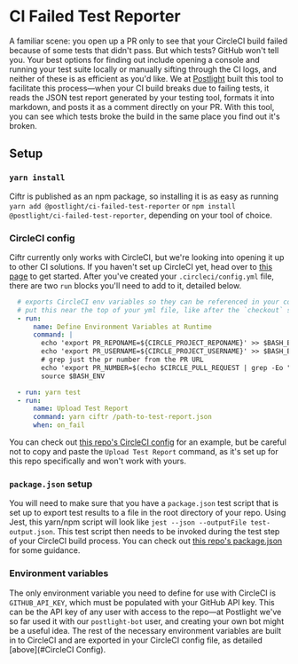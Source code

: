 # CI Failed Test Reporter

A familiar scene: you open up a PR only to see that your CircleCI build failed because of some tests that didn't pass. But which tests? GitHub won't tell you. Your best options for finding out include opening a console and running your test suite locally or manually sifting through the CI logs, and neither of these is as efficient as you'd like. We at [Postlight](https://www.postlight.com) built this tool to facilitate this process—when your CI build breaks due to failing tests, it reads the JSON test report generated by your testing tool, formats it into markdown, and posts it as a comment directly on your PR. With this tool, you can see which tests broke the build in the same place you find out it's broken.


## Setup

### `yarn install`

Ciftr is published as an npm package, so installing it is as easy as running `yarn add @postlight/ci-failed-test-reporter` or `npm install @postlight/ci-failed-test-reporter`, depending on your tool of choice.

### CircleCI config

Ciftr currently only works with CircleCI, but we're looking into opening it up to other CI solutions. If you haven't set up CircleCI yet, head over to [this page](https://circleci.com/docs/2.0/getting-started/#section=getting-started) to get started. After you've created your `.circleci/config.yml` file, there are two `run` blocks you'll need to add to it, detailed below.

```yml
  # exports CircleCI env variables so they can be referenced in your code
  # put this near the top of your yml file, like after the `checkout` step
  - run:
      name: Define Environment Variables at Runtime
      command: |
        echo 'export PR_REPONAME=${CIRCLE_PROJECT_REPONAME}' >> $BASH_ENV
        echo 'export PR_USERNAME=${CIRCLE_PROJECT_USERNAME}' >> $BASH_ENV
        # grep just the pr number from the PR URL
        echo 'export PR_NUMBER=$(echo $CIRCLE_PULL_REQUEST | grep -Eo "\/pull\/([0-9]+)" | grep -Eo "[0-9]+")' >> $BASH_ENV
        source $BASH_ENV
```

```yml
  - run: yarn test
  - run:
      name: Upload Test Report
      command: yarn ciftr /path-to-test-report.json
      when: on_fail
```

You can check out [this repo's CircleCI config](/.circleci/config.yml) for an example, but be careful not to copy and paste the `Upload Test Report` command, as it's set up for this repo specifically and won't work with yours.

### `package.json` setup

You will need to make sure that you have a `package.json` test script that is set up to export test results to a file in the root directory of your repo. Using Jest, this yarn/npm script will look like `jest --json --outputFile test-output.json`. This test script then needs to be invoked during the test step of your CircleCI build process. You can check out [this repo's package.json](/package.json) for some guidance.

### Environment variables

The only environment variable you need to define for use with CircleCI is `GITHUB_API_KEY`, which must be populated with your GitHub API key. This can be the API key of any user with access to the repo—at Postlight we've so far used it with our `postlight-bot` user, and creating your own bot might be a useful idea. The rest of the necessary environment variables are built in to CircleCI and are exported in your CircleCI config file, as detailed [above](#CircleCI Config). 
